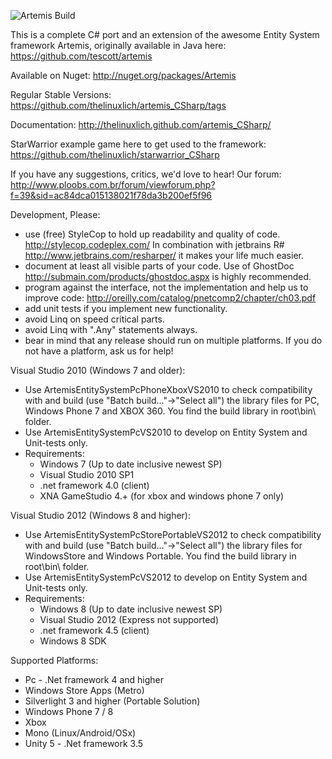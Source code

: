 ![Artemis Build](https://api.travis-ci.org/thelinuxlich/artemis_CSharp.png)

This is a complete C# port and an extension of the awesome Entity System framework Artemis,
originally available in Java here: https://github.com/tescott/artemis

Available on Nuget: http://nuget.org/packages/Artemis

Regular Stable Versions: https://github.com/thelinuxlich/artemis_CSharp/tags

Documentation: http://thelinuxlich.github.com/artemis_CSharp/

StarWarrior example game here to get used to the framework:
https://github.com/thelinuxlich/starwarrior_CSharp

If you have any suggestions, critics, we'd love to hear!
Our forum: http://www.ploobs.com.br/forum/viewforum.php?f=39&sid=ac84dca015138021f78da3b200ef5f96

Development, Please:
+ use (free) StyleCop to hold up readability and quality of code. http://stylecop.codeplex.com/ 
  In combination with jetbrains R# http://www.jetbrains.com/resharper/ it makes your life much easier.
+ document at least all visible parts of your code.
  Use of GhostDoc http://submain.com/products/ghostdoc.aspx is highly recommended.
+ program against the interface, not the implementation and help us to improve code:
  http://oreilly.com/catalog/pnetcomp2/chapter/ch03.pdf
+ add unit tests if you implement new functionality.
+ avoid Linq on speed critical parts.
+ avoid Linq with ".Any" statements always.
+ bear in mind that any release should run on multiple platforms.
  If you do not have a platform, ask us for help!

Visual Studio 2010 (Windows 7 and older):
* Use ArtemisEntitySystemPcPhoneXboxVS2010 to check compatibility with and build
  (use "Batch build..."->"Select all") the library files for PC, Windows Phone 7 and XBOX 360.
  You find the build library in root\bin\ folder.
* Use ArtemisEntitySystemPcVS2010 to develop on Entity System and Unit-tests only.
* Requirements:
  * Windows 7 (Up to date inclusive newest SP)
  * Visual Studio 2010 SP1
  * .net framework 4.0 (client)
  * XNA GameStudio 4.+ (for xbox and windows phone 7 only)

Visual Studio 2012 (Windows 8 and higher):
* Use ArtemisEntitySystemPcStorePortableVS2012 to check compatibility with and build 
  (use "Batch build..."->"Select all") the library files for WindowsStore and Windows Portable.
  You find the build library in root\bin\ folder.
* Use ArtemisEntitySystemPcVS2012 to develop on Entity System and Unit-tests only.
* Requirements:
  * Windows 8 (Up to date inclusive newest SP)
  * Visual Studio 2012 (Express not supported)
  * .net framework 4.5 (client)
  * Windows 8 SDK

Supported Platforms:
* Pc - .Net framework 4 and higher
* Windows Store Apps (Metro)
* Silverlight 3 and higher (Portable Solution)
* Windows Phone 7 / 8
* Xbox
* Mono (Linux/Android/OSx)
* Unity 5 - .Net framework 3.5